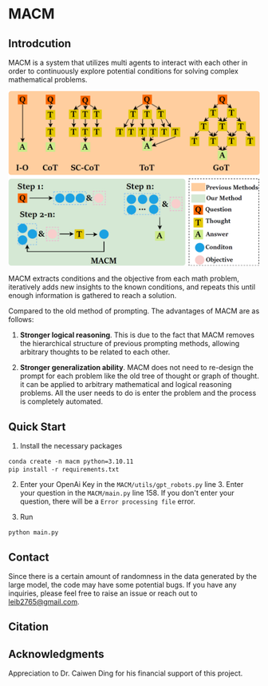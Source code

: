 # MACM

## Introdcution

MACM is a system that utilizes multi agents to interact with each other in order to continuously explore potential conditions for solving complex mathematical problems.

![Basic Flow Image](Figures/Introduction.png "Basic Flow")

MACM extracts conditions and the objective from each math problem, iteratively adds new insights to the known conditions, and repeats this until enough information is gathered to reach a solution.

Compared to the old method of prompting. The advantages of MACM are as follows: 

1. **Stronger logical reasoning**. This is due to the fact that MACM removes the hierarchical structure of previous prompting methods, allowing arbitrary thoughts to be related to each other.

2. **Stronger generalization ability**. MACM does not need to re-design the prompt for each problem like the old tree of thought or graph of thought. it can be applied to arbitrary mathematical and logical reasoning problems. All the user needs to do is enter the problem and the process is completely automated.

## Quick Start

1. Install the necessary packages

```
conda create -n macm python=3.10.11
pip install -r requirements.txt
```

2. Enter your OpenAi Key in the `MACM/utils/gpt_robots.py` line 3. Enter your question in the `MACM/main.py` line 158. If you don't enter your question, there will be a `Error processing file` error.

3. Run 

```
python main.py
```

## Contact

Since there is a certain amount of randomness in the data generated by the large model, the code may have some potential bugs. 
If you have any inquiries, please feel free to raise an issue or reach out to leib2765@gmail.com.

## Citation


## Acknowledgments

Appreciation to Dr. Caiwen Ding for his financial support of this project.

